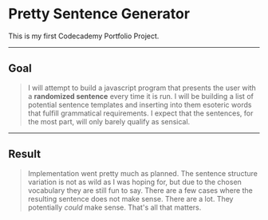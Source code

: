 # Pretty Sentence Generator

This is my first Codecademy Portfolio Project.

---
## Goal
>I will attempt to build a javascript program that presents the user with a **randomized sentence** every time it is run. I will be building a list of potential sentence templates and inserting into them esoteric words that fulfill grammatical requirements. I expect that the sentences, for the most part, will only barely qualify as sensical.

---

## Result
>Implementation went pretty much as planned. The sentence structure variation is not as wild as I was hoping for, but due to the chosen vocabulary they are still fun to say. There are a few cases where the resulting sentence does not make sense. There are a lot. They potentially *could* make sense. That's all that matters.